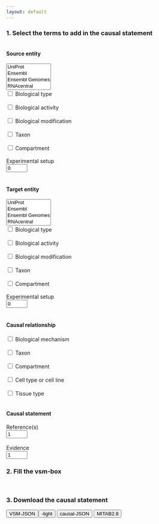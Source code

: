 ```yaml
---
layout: default
---
```


<script src="https://cdn.jsdelivr.net/npm/vsm-dictionary-complex-portal@^1.0.1/dist/vsm-dictionary-complex-portal.min.js"></script>
<script src="https://cdn.jsdelivr.net/npm/vsm-dictionary-ensembl-genomes@^1.0.2/dist/vsm-dictionary-ensembl-genomes.min.js"></script>
<script src="https://cdn.jsdelivr.net/npm/vsm-dictionary-ensembl@^1.0.3/dist/vsm-dictionary-ensembl.min.js"></script>
<script src="https://cdn.jsdelivr.net/npm/vsm-dictionary-rnacentral@^1.0.1/dist/vsm-dictionary-rnacentral.min.js"></script>
<script src="https://cdn.jsdelivr.net/npm/vsm-dictionary-uniprot@^1.0.5/dist/vsm-dictionary-uniprot.min.js"></script>
<script src="https://cdn.jsdelivr.net/npm/vsm-dictionary-bioportal@^1.2.0/dist/vsm-dictionary-bioportal.min.js"></script>
<script src="https://cdn.jsdelivr.net/npm/vsm-dictionary-pubmed@^1.0.0/dist/vsm-dictionary-pubmed.min.js"></script>
<script src="https://cdn.jsdelivr.net/npm/vsm-dictionary-cacher@^1.2.1/dist/vsm-dictionary-cacher.min.js"></script>
<script src="https://cdn.jsdelivr.net/npm/vsm-dictionary-combiner@^1.0.1/dist/vsm-dictionary-combiner.min.js"></script>
<script src="https://cdn.jsdelivr.net/npm/vsm-box@^1.0.0/dist/vsm-box.standalone.min.js"></script>
<script type="text/javascript" src="https://code.jquery.com/jquery-1.7.1.min.js"></script>
<link href="https://www.jqueryscript.net/demo/jQuery-Plugin-For-Multi-Select-List-with-Checkboxes-MultiSelect/jquery.multiselect.css" rel="stylesheet" type="text/css">
<script src="https://www.jqueryscript.net/demo/jQuery-Plugin-For-Multi-Select-List-with-Checkboxes-MultiSelect/jquery.multiselect.js"></script>
<script src="https://cdn.jsdelivr.net/npm/converter-causal-formats@^1.0.2/dist/converter-causal-formats.min.js"></script>
<script src="https://cdn.jsdelivr.net/npm/vsm-json-pretty@^1.0.0/dist/vsm-json-pretty.min.js"></script>
<script src="js/VsmCausalTemplate.js"></script>
<script src="js/ExportCausalJson.js"></script>

### 1. Select the terms to add in the causal statement

<div class="row">
  <div class="column">
    <h4>  Source entity </h4>
      <div class="dropdownbox">
        <select autocomplete="off" name="source_database" multiple class="form-control" id="source_db">
          <option value="sourceUniProt">UniProt</option>
          <option value="sourceEnsembl">Ensembl</option>
          <option value="sourceEnsemblGen">Ensembl Genomes</option>
          <option value="sourceRnacentral">RNAcentral</option>
          <option value="sourceChebi">ChEBI</option>
          <option value="sourceComplexportal">Complex Portal</option>
          <option value="sourceGO">Gene Ontology</option>
        </select>
      </div>
      <label><input title="To annotate only when the source entity's identifier does not correspond to the exact biological type" type="checkbox" id="sourceType" onchange='updatePanelState(this);' /> Biological type </label><br> <br>
      <label><input type="checkbox" id="sourceActivity" onchange='updatePanelState(this);' /> Biological activity </label><br> <br>
      <div id="divSourceStates">
        <div id="divSourceState1">
          <input type="checkbox" name="Biological modification" id="sourceModification1" onchange='createRemoveState(this,divSourceStates, divSourceState1);' />
          <label for="sourceModification1">Biological modification  </label> <br> <br>
        </div>
      </div>
      <label><input type="checkbox" id="sourceTaxon" onchange='updatePanelState(this);' /> Taxon </label><br> <br>
      <label><input type="checkbox" id="sourceCompartment" onchange='updatePanelState(this);' /> Compartment </label><br> <br>
      Experimental setup <br><input title= "Experimental setup" type="number" id="sourceExperiment" min="0" max="10" value="0" onchange='updatePanelState(this);' /> <br> <br>

  </div>
  <div class="column">
    <h4>  Target entity </h4>
      <div class="dropdownbox">
        <select autocomplete="off" name="target_database" multiple class="form-control" id="target_db">
          <option value="targetUniProt">UniProt</option>
          <option value="targetEnsembl">Ensembl</option>
          <option value="targetEnsemblGen">Ensembl Genomes</option>
          <option value="targetRnacentral">RNAcentral</option>
          <option value="targetChebi">ChEBI</option>
          <option value="targetComplexportal">Complex Portal</option>
          <option value="sourceGO">Gene Ontology</option>
        </select>
      </div>
      <label><input title="To annotate only when the target entity's identifier does not correspond to the exact biological type" type="checkbox" id="targetType" onchange='updatePanelState(this);' /> Biological type </label><br> <br>
      <label><input type="checkbox" id="targetActivity" onchange='updatePanelState(this);' /> Biological activity </label><br> <br>
      <div id="divTargetStates">
        <div id="divTargetState1">
          <input type="checkbox" name="Biological modification" id="targetModification1" onchange='createRemoveState(this,divTargetStates, divTargetState1);' />
          <label for="targetModification1">Biological modification </label> <br> <br>
        </div>
      </div>
      <label><input type="checkbox" id="targetTaxon" onchange='updatePanelState(this);' /> Taxon </label><br> <br>
      <label><input type="checkbox" id="targetCompartment" onchange='updatePanelState(this);' /> Compartment </label><br> <br>
      Experimental setup <br><input title= "Experimental setup" type="number" id="targetExperiment" min="0" max="10" value="0" onchange='updatePanelState(this);' /> <br> <br>
           
  </div>
  <div class="column">
    <h4>Causal relationship</h4>
      <label><input type="checkbox" id="effectMechanism" onchange='updatePanelState(this);' /> Biological mechanism </label><br> <br>
      <label><input type="checkbox" id="effectTaxon" onchange='updatePanelState(this);' /> Taxon </label><br> <br>
      <label><input type="checkbox" id="effectCompartment" onchange='updatePanelState(this);' /> Compartment </label><br> <br>
      <label><input type="checkbox" id="effectCellType" onchange='updatePanelState(this);' /> Cell type or cell line </label><br> <br>
      <label><input type="checkbox" id="effectTissue" onchange='updatePanelState(this);' /> Tissue type </label><br> <br>
  </div>
  
  <div class="column">
    <h4> Causal statement</h4>
      Reference(s) <br>
      <input title= "Number of references: PMIDs, DOIs" type="number" id="reference" min="1" max="10" value="1" onchange='updatePanelState(this);' /> <br> <br>
      Evidence <br>
      <input title="Number of evidence codes" type="number" id="evidence"  min="1" max="10" value="1" onchange='updatePanelState(this);' />     
  </div>
</div> 

<script>

  $('select[multiple]').multiselect({
    columns: 1,
    placeholder: 'Select database(s)'
  });


  $('#source_db').on('change',function() {
    updateEntityDatabase($(this).val(), "source");
  });


  $('#target_db').on('change',function() {
    updateEntityDatabase($(this).val(), "target");
  });

</script>


### 2. Fill the vsm-box
<vsm-box id="vsm-box"></vsm-box>
<br>


### 3. Download the causal statement
<button onclick="exportVsmJson();">VSM-JSON</button><button
style="margin-left:1px;" onclick="exportVsmLightJson();">-light</button>
<button onclick="exportCausalJson();">causal-JSON</button>
<button onclick="exportMitab28();">MITAB2.8</button>


